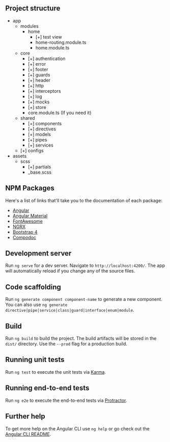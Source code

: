 ## Project structure

- app
  - modules
    - home
      - [+] test view
      - home-routing.module.ts
      - home.module.ts
  - core
    - [+] authentication
    - [+] error
    - [+] footer
    - [+] guards
    - [+] header
    - [+] http
    - [+] interceptors
    - [+] log
    - [+] mocks
    - [+] store
    - core.module.ts (If you need it)
  - shared
    - [+] components
    - [+] directives
    - [+] models
    - [+] pipes
    - [+] services
  - [+] configs
- assets
  - scss
    - [+] partials
    - _base.scss

## NPM Packages

Here's a list of links that'll take you to the documentation of each package:

- [Angular](https://angular.io/)
- [Angular Material](https://material.angular.io/)
- [FontAwesome](https://fontawesome.com/?from=io)
- [NGRX](https://ngrx.io/)
- [Bootstrap 4](https://getbootstrap.com/docs/4.3/getting-started/introduction/)
- [Compodoc](https://compodoc.app/)

## Development server

Run `ng serve` for a dev server. Navigate to `http://localhost:4200/`. The app will automatically reload if you change any of the source files.

## Code scaffolding

Run `ng generate component component-name` to generate a new component. You can also use `ng generate directive|pipe|service|class|guard|interface|enum|module`.

## Build

Run `ng build` to build the project. The build artifacts will be stored in the `dist/` directory. Use the `--prod` flag for a production build.

## Running unit tests

Run `ng test` to execute the unit tests via [Karma](https://karma-runner.github.io).

## Running end-to-end tests

Run `ng e2e` to execute the end-to-end tests via [Protractor](http://www.protractortest.org/).

## Further help

To get more help on the Angular CLI use `ng help` or go check out the [Angular CLI README](https://github.com/angular/angular-cli/blob/master/README.md).
